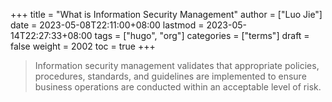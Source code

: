 +++
title = "What is Information Security Management"
author = ["Luo Jie"]
date = 2023-05-08T22:11:00+08:00
lastmod = 2023-05-14T22:27:33+08:00
tags = ["hugo", "org"]
categories = ["terms"]
draft = false
weight = 2002
toc = true
+++

> Information security management validates that appropriate policies, procedures, standards, and guidelines are implemented to ensure business operations are conducted within an acceptable level of risk.
